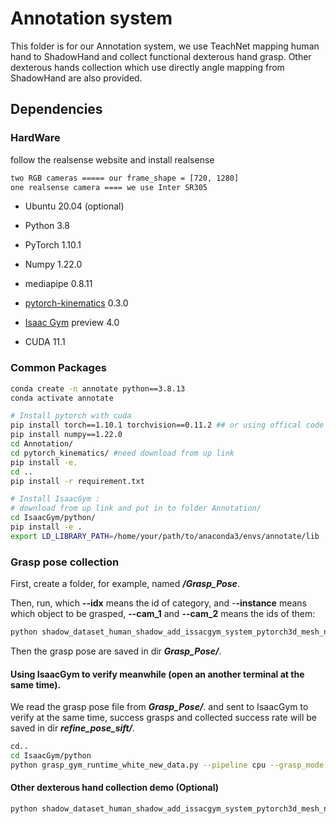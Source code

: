 # Annotation system

This folder is for our Annotation system, we use TeachNet mapping human hand to ShadowHand and collect functional dexterous hand grasp. Other dexterous hands collection which use directly angle mapping from ShadowHand are also provided.

## Dependencies

### HardWare
follow the realsense website and install realsense

```bash
two RGB cameras ===== our frame_shape = [720, 1280]
one realsense camera ==== we use Inter SR305

```
- Ubuntu 20.04 (optional)

- Python 3.8

- PyTorch 1.10.1

- Numpy 1.22.0

- mediapipe 0.8.11

- [pytorch-kinematics](https://github.com/PKU-EPIC/DexGraspNet/tree/main/thirdparty/pytorch_kinematics/pytorch_kinematics)  0.3.0 

- [Isaac Gym](https://github.com/) preview 4.0 

- CUDA 11.1

### Common Packages

```bash
conda create -n annotate python==3.8.13
conda activate annotate

# Install pytorch with cuda
pip install torch==1.10.1 torchvision==0.11.2 ## or using offical code from pytorch website
pip install numpy==1.22.0
cd Annotation/
cd pytorch_kinematics/ #need download from up link
pip install -e.
cd ..
pip install -r requirement.txt

# Install IsaacGym : 
# download from up link and put in to folder Annotation/
cd IsaacGym/python/
pip install -e .
export LD_LIBRARY_PATH=/home/your/path/to/anaconda3/envs/annotate/lib
```


### Grasp pose collection

First, create a folder, for example, named ***/Grasp_Pose***.

Then, run, which **--idx** means the id of category, and -**-instance** means which object to be grasped, **--cam_1** and **--cam_2** means the ids of them:

```bash
python shadow_dataset_human_shadow_add_issacgym_system_pytorch3d_mesh_new_dataset.py --idx 0 --instance 0 --cam_1 6 --cam_2 4
```

Then the grasp pose are saved in dir ***Grasp_Pose/***.

#### Using IsaacGym to verify meanwhile (open an another terminal at the same time).

We read the grasp pose file from ***Grasp_Pose/***. and sent to IsaacGym to verify at the same time, success grasps and collected success rate will be saved in dir ***refine_pose_sift/***.

```bash
cd..
cd IsaacGym/python
python grasp_gym_runtime_white_new_data.py --pipeline cpu --grasp_mode dynamic --idx 0 --instance 0
```


#### Other dexterous hand collection demo (Optional)
```bash
python shadow_dataset_human_shadow_add_issacgym_system_pytorch3d_mesh_new_dataset_multi_dexterous.py --idx 0 --instance 0 --cam_1 6 --cam_2 4
```
